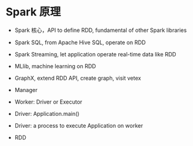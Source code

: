 # Spark 原理
- Spark 核心，API to define RDD, fundamental of other Spark libraries
- Spark SQL, from Apache Hive SQL, operate on RDD
- Spark Streaming, let application operate real-time data like RDD
- MLlib, machine learning on RDD
- GraphX, extend RDD API, create graph, visit vetex

- Manager
- Worker: Driver or Executor
- Driver: Application.main()
- Driver: a process to execute Application on worker

- RDD
